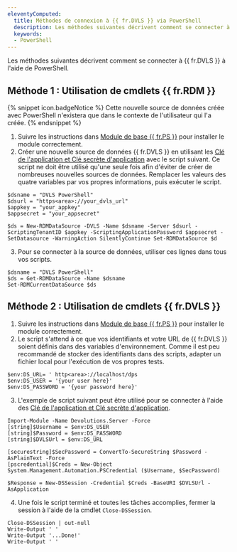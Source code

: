 ```yaml
---
eleventyComputed:
  title: Méthodes de connexion à {{ fr.DVLS }} via PowerShell
  description: Les méthodes suivantes décrivent comment se connecter à {{ fr.DVLS }} à l'aide de PowerShell.
  keywords:
  - PowerShell
---
```

Les méthodes suivantes décrivent comment se connecter à {{ fr.DVLS }} à l'aide de PowerShell.

## Méthode 1 : Utilisation de cmdlets {{ fr.RDM }} 

{% snippet icon.badgeNotice %}
Cette nouvelle source de données créée avec PowerShell n'existera que dans le contexte de l'utilisateur qui l'a créée.
{% endsnippet %}  

1. Suivre les instructions dans [Module de base {{ fr.PS }}](/fr/kb/remote-desktop-manager/knowledge-base/rdm-powershell-core-module/) pour installer le module correctement.
1. Créer une nouvelle source de données {{ fr.DVLS }} en utilisant les [Clé de l'application et Clé secrète d'application](/fr/server/web-interface/administration/security-management/applications/) avec le script suivant. Ce script ne doit être utilisé qu'une seule fois afin d'éviter de créer de nombreuses nouvelles sources de données. Remplacer les valeurs des quatre variables par vos propres informations, puis exécuter le script.  
```
$dsname = "DVLS PowerShell"  
$dsurl = "https<area>://your_dvls_url"  
$appkey = "your_appkey"  
$appsecret = "your_appsecret"  

$ds = New-RDMDataSource -DVLS -Name $dsname -Server $dsurl -ScriptingTenantID $appkey -ScriptingApplicationPassword $appsecret -SetDatasource -WarningAction SilentlyContinue Set-RDMDataSource $d
```
3. Pour se connecter à la source de données, utiliser ces lignes dans tous vos scripts.  
```
$dsname = "DVLS PowerShell"  
$ds = Get-RDMDataSource -Name $dsname  
Set-RDMCurrentDataSource $ds  
```

## Méthode 2 : Utilisation de cmdlets {{ fr.DVLS }}

1. Suivre les instructions dans [Module de base {{ fr.PS }}](/fr/kb/remote-desktop-manager/knowledge-base/rdm-powershell-core-module/) pour installer le module correctement.
1. Le script s'attend à ce que vos identifiants et votre URL de {{ fr.DVLS }} soient définis dans des variables d'environnement. Comme il est peu recommandé de stocker des identifiants dans des scripts, adapter un fichier local pour l'exécution de vos propres tests.  
```
$env:DS_URL= ' http<area>://localhost/dps  
$env:DS_USER = '{your user here}'  
$env:DS_PASSWORD = '{your password here}'  
```
3. L'exemple de script suivant peut être utilisé pour se connecter à l'aide des [Clé de l'application et Clé secrète d'application](/fr/server/web-interface/administration/security-management/applications/).  
```
Import-Module -Name Devolutions.Server -Force  
[string]$Username = $env:DS_USER  
[string]$Password = $env:DS_PASSWORD  
[string]$DVLSUrl = $env:DS_URL  

[securestring]$SecPassword = ConvertTo-SecureString $Password -AsPlainText -Force  
[pscredential]$Creds = New-Object System.Management.Automation.PSCredential ($Username, $SecPassword)  

$Response = New-DSSession -Credential $Creds -BaseURI $DVLSUrl -AsApplication
```
4. Une fois le script terminé et toutes les tâches accomplies, fermer la session à l'aide de la cmdlet `Close-DSSession`.  
```
Close-DSSession | out-null  
Write-Output ' ' 
Write-Output '...Done!'  
Write-Output ' '
```
